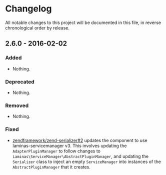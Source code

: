 # Changelog

All notable changes to this project will be documented in this file, in reverse chronological order by release.

## 2.6.0 - 2016-02-02

### Added

- Nothing.

### Deprecated

- Nothing.

### Removed

- Nothing.

### Fixed

- [zendframework/zend-serializer#2](https://github.com/zendframework/zend-serializer/pull/2) updates the component
  to use laminas-servicemanager v3. This involves updating the `AdapterPluginManager`
  to follow changes to `Laminas\ServiceManager\AbstractPluginManager`, and updating
  the `Serializer` class to inject an empty `ServiceManager` into instances of
  the `AbstractPluginManager` that it creates.
